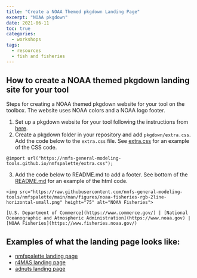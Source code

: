 ```yaml
---
title: "Create a NOAA Themed pkgdown Landing Page"
excerpt: "NOAA pkgdown"
date: 2021-06-11
toc: true
categories:
  - workshops
tags:
  - resources
  - fish and fisheries
---
```


## How to create a NOAA themed pkgdown landing site for your tool

Steps for creating a NOAA themed pkgdown website for your tool on the toolbox. The website uses NOAA colors and a NOAA logo footer. 

1. Set up a pkgdown website for your tool following the instructions from [here](https://pkgdown.r-lib.org/).
2. Create a pkgdown folder in your repository and add `pkgdown/extra.css`. Add the code below to the `extra.css` file. See [extra.css](https://github.com/nmfs-fish-tools/r4MAS/blob/master/pkgdown/extra.css) for an example of the CSS code.

```
@import url("https://nmfs-general-modeling-tools.github.io/nmfspalette/extra.css");
```
3. Add the code below to README.md to add a footer. See bottom of the [README.md](https://raw.githubusercontent.com/nmfs-fish-tools/r4MAS/master/README.MD) for an example of the html code.


```
<img src="https://raw.githubusercontent.com/nmfs-general-modeling-tools/nmfspalette/main/man/figures/noaa-fisheries-rgb-2line-horizontal-small.png" height="75" alt="NOAA Fisheries">

[U.S. Department of Commerce](https://www.commerce.gov/) | [National Oceanographic and Atmospheric Administration](https://www.noaa.gov) | [NOAA Fisheries](https://www.fisheries.noaa.gov/)
````

## Examples of what the landing page looks like:

- [nmfspalette landing page](https://nmfs-general-modeling-tools.github.io/nmfspalette/)
- [r4MAS landing page](https://nmfs-fish-tools.github.io/r4MAS/)
- [adnuts landing page](https://cole-monnahan-noaa.github.io/adnuts/)


